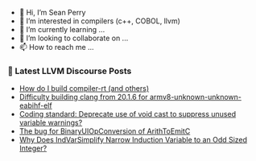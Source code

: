 - 👋 Hi, I’m Sean Perry
- 👀 I’m interested in compilers (c++, COBOL, llvm)
- 🌱 I’m currently learning ...
- 💞️ I’m looking to collaborate on ...
- 📫 How to reach me ...

<!---
s66perry/s66perry is a ✨ special ✨ repository because its `README.md` (this file) appears on your GitHub profile.
You can click the Preview link to take a look at your changes.
--->
### 📕 Latest LLVM Discourse Posts

<!-- DISCOURSE-LLVM:START -->
- [How do I build compiler-rt &lpar;and others&rpar;](https://discourse.llvm.org/t/how-do-i-build-compiler-rt-and-others/86757#post_1)
- [Difficulty building clang from 20.1.6 for armv8-unknown-unknown-eabihf-elf](https://discourse.llvm.org/t/difficulty-building-clang-from-20-1-6-for-armv8-unknown-unknown-eabihf-elf/86633#post_9)
- [Coding standard: Deprecate use of void cast to suppress unused variable warnings?](https://discourse.llvm.org/t/coding-standard-deprecate-use-of-void-cast-to-suppress-unused-variable-warnings/86705?page=2#post_30)
- [The bug for BinaryUIOpConversion of ArithToEmitC](https://discourse.llvm.org/t/the-bug-for-binaryuiopconversion-of-arithtoemitc/86755#post_1)
- [Why Does IndVarSimplify Narrow Induction Variable to an Odd Sized Integer?](https://discourse.llvm.org/t/why-does-indvarsimplify-narrow-induction-variable-to-an-odd-sized-integer/86753#post_1)
<!-- DISCOURSE-LLVM:END -->
